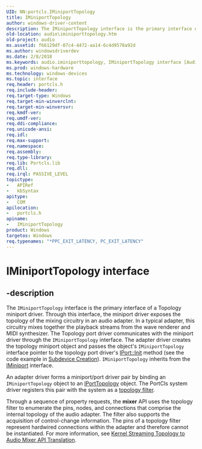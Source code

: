 ```yaml
---
UID: NN:portcls.IMiniportTopology
title: IMiniportTopology
author: windows-driver-content
description: The IMiniportTopology interface is the primary interface of a Topology miniport driver.
old-location: audio\iminiporttopology.htm
old-project: audio
ms.assetid: f66129df-07c4-4472-aa14-6c4d9578a92d
ms.author: windowsdriverdev
ms.date: 2/8/2018
ms.keywords: audio.iminiporttopology, IMiniportTopology interface [Audio Devices], IMiniportTopology interface [Audio Devices], described, IMiniportTopology, portcls/IMiniportTopology, audmp-routines_c2137cf2-ab04-4b0b-aeda-d50fe3225324.xml
ms.prod: windows-hardware
ms.technology: windows-devices
ms.topic: interface
req.header: portcls.h
req.include-header: 
req.target-type: Windows
req.target-min-winverclnt: 
req.target-min-winversvr: 
req.kmdf-ver: 
req.umdf-ver: 
req.ddi-compliance: 
req.unicode-ansi: 
req.idl: 
req.max-support: 
req.namespace: 
req.assembly: 
req.type-library: 
req.lib: Portcls.lib
req.dll: 
req.irql: PASSIVE_LEVEL
topictype:
-	APIRef
-	kbSyntax
apitype:
-	COM
apilocation:
-	portcls.h
apiname:
-	IMiniportTopology
product: Windows
targetos: Windows
req.typenames: "*PPC_EXIT_LATENCY, PC_EXIT_LATENCY"
---
```


# IMiniportTopology interface


## -description


The <code>IMiniportTopology</code> interface is the primary interface of a Topology miniport driver. Through this interface, the miniport driver exposes the topology of the mixing circuitry in an audio adapter. In a typical adapter, this circuitry mixes together the playback streams from the wave renderer and MIDI synthesizer. The Topology port driver communicates with the miniport driver through the <code>IMiniportTopology</code> interface. The adapter driver creates the topology miniport object and passes the object's <code>IMiniportTopology</code> interface pointer to the topology port driver's <a href="https://msdn.microsoft.com/library/windows/hardware/ff536943">IPort::Init</a> method (see the code example in <a href="https://msdn.microsoft.com/e4ba1209-adc6-48c3-9633-247e9e3849bc">Subdevice Creation</a>). <code>IMiniportTopology</code> inherits from the <a href="..\portcls\nn-portcls-iminiport.md">IMiniport</a> interface.

An adapter driver forms a miniport/port driver pair by binding an <code>IMiniportTopology</code> object to an <a href="..\portcls\nn-portcls-iporttopology.md">IPortTopology</a> object. The PortCls system driver registers this pair with the system as a <a href="https://msdn.microsoft.com/1b3d35e9-5858-407c-9cd0-06307d82ce58">topology filter</a>.

Through a sequence of property requests, the <b>mixer</b> API uses the topology filter to enumerate the pins, nodes, and connections that comprise the internal topology of the audio adapter. The filter also supports the acquisition of control-change information. The pins of a topology filter represent hardwired connections within the adapter and therefore cannot be instantiated. For more information, see <a href="https://msdn.microsoft.com/ee89dc67-c9f3-41cd-8a09-0c46d636fe64">Kernel Streaming Topology to Audio Mixer API Translation</a>.

